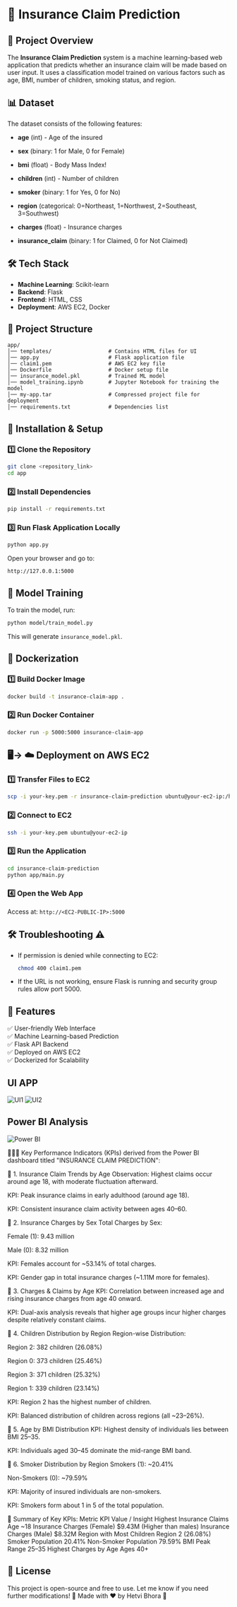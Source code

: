 # 🏥 Insurance Claim Prediction

## 📌 Project Overview
The **Insurance Claim Prediction** system is a machine learning-based web application that predicts whether an insurance claim will be made based on user input. It uses a classification model trained on various factors such as age, BMI, number of children, smoking status, and region.

## 📊 Dataset
The dataset consists of the following features:
- **age** (int) - Age of the insured
- **sex** (binary: 1 for Male, 0 for Female)
- **bmi** (float) - Body Mass Index!

- **children** (int) - Number of children
- **smoker** (binary: 1 for Yes, 0 for No)
- **region** (categorical: 0=Northeast, 1=Northwest, 2=Southeast, 3=Southwest)
- **charges** (float) - Insurance charges
- **insurance_claim** (binary: 1 for Claimed, 0 for Not Claimed)

## 🛠 Tech Stack
- **Machine Learning**: Scikit-learn
- **Backend**: Flask
- **Frontend**: HTML, CSS
- **Deployment**: AWS EC2, Docker

## 📂 Project Structure

```
app/
│── templates/                  # Contains HTML files for UI
│── app.py                      # Flask application file
│── claim1.pem                  # AWS EC2 key file
│── Dockerfile                  # Docker setup file
│── insurance_model.pkl         # Trained ML model
│── model_training.ipynb        # Jupyter Notebook for training the model
│── my-app.tar                  # Compressed project file for deployment
│── requirements.txt            # Dependencies list
```

## 🔧 Installation & Setup
### 1️⃣ Clone the Repository
```bash
git clone <repository_link>
cd app
```

### 2️⃣ Install Dependencies
```bash
pip install -r requirements.txt
```

### 3️⃣ Run Flask Application Locally
```bash
python app.py
```
Open your browser and go to:
```
http://127.0.0.1:5000
```

## 🚀 Model Training
To train the model, run:
```bash
python model/train_model.py
```
This will generate `insurance_model.pkl`.

## 🐳 Dockerization
### 1️⃣ Build Docker Image
```bash
docker build -t insurance-claim-app .
```

### 2️⃣ Run Docker Container
```bash
docker run -p 5000:5000 insurance-claim-app
```


## 🖥️-> ☁️ Deployment on AWS EC2
### 1️⃣ Transfer Files to EC2
```bash
scp -i your-key.pem -r insurance-claim-prediction ubuntu@your-ec2-ip:/home/ubuntu/
```

### 2️⃣ Connect to EC2
```bash
ssh -i your-key.pem ubuntu@your-ec2-ip
```

### 3️⃣ Run the Application
```bash
cd insurance-claim-prediction
python app/main.py
```

### 4️⃣ Open the Web App
Access at: `http://<EC2-PUBLIC-IP>:5000`


## 🛠 Troubleshooting ⚠️

- If permission is denied while connecting to EC2:
  ```bash
  chmod 400 claim1.pem
  ```
- If the URL is not working, ensure Flask is running and security group rules allow port 5000.

## 🎯 Features
✅ User-friendly Web Interface  
✅ Machine Learning-based Prediction  
✅ Flask API Backend  
✅ Deployed on AWS EC2  
✅ Dockerized for Scalability  

## UI APP 
![UI1](https://github.com/user-attachments/assets/3c1d7ba9-6f02-455b-8146-8be7411964bd)
![UI2](https://github.com/user-attachments/assets/4dbf5e59-6213-4121-812a-15a0f820b54a)

## Power BI Analysis 
![Power BI](https://github.com/user-attachments/assets/b891dc1d-4e3e-4545-92e9-af776fa3609e)

🎯🎯🎯 Key Performance Indicators (KPIs) derived from the Power BI dashboard titled "INSURANCE CLAIM PREDICTION":

🔹 1. Insurance Claim Trends by Age
Observation: Highest claims occur around age 18, with moderate fluctuation afterward.

KPI: Peak insurance claims in early adulthood (around age 18).

KPI: Consistent insurance claim activity between ages 40–60.

🔹 2. Insurance Charges by Sex
Total Charges by Sex:

Female (1): 9.43 million

Male (0): 8.32 million

KPI: Females account for ~53.14% of total charges.

KPI: Gender gap in total insurance charges (~1.11M more for females).

🔹 3. Charges & Claims by Age
KPI: Correlation between increased age and rising insurance charges from age 40 onward.

KPI: Dual-axis analysis reveals that higher age groups incur higher charges despite relatively constant claims.

🔹 4. Children Distribution by Region
Region-wise Distribution:

Region 2: 382 children (26.08%)

Region 0: 373 children (25.46%)

Region 3: 371 children (25.32%)

Region 1: 339 children (23.14%)

KPI: Region 2 has the highest number of children.

KPI: Balanced distribution of children across regions (all ~23–26%).

🔹 5. Age by BMI Distribution
KPI: Highest density of individuals lies between BMI 25–35.

KPI: Individuals aged 30–45 dominate the mid-range BMI band.

🔹 6. Smoker Distribution by Region
Smokers (1): ~20.41%

Non-Smokers (0): ~79.59%

KPI: Majority of insured individuals are non-smokers.

KPI: Smokers form about 1 in 5 of the total population.

📌 Summary of Key KPIs:
Metric	KPI Value / Insight
Highest Insurance Claims	Age ~18
Insurance Charges (Female)	$9.43M (Higher than males)
Insurance Charges (Male)	$8.32M
Region with Most Children	Region 2 (26.08%)
Smoker Population	20.41%
Non-Smoker Population	79.59%
BMI Peak Range	25–35
Highest Charges by Age	Ages 40+

## 📜 License
This project is open-source and free to use.
Let me know if you need further modifications! 🚀
Made with ❤️ by Hetvi Bhora 🚀



